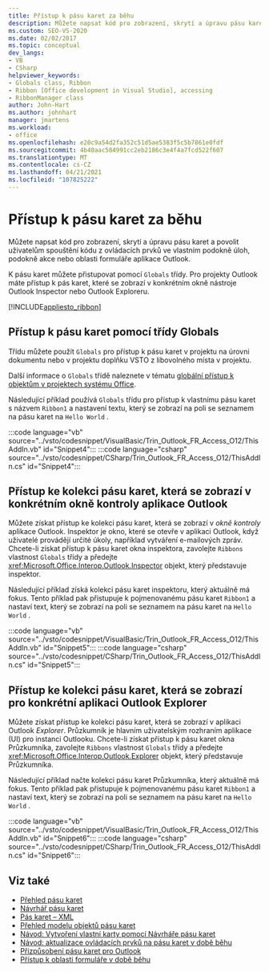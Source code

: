 ```yaml
---
title: Přístup k pásu karet za běhu
description: Můžete napsat kód pro zobrazení, skrytí a úpravu pásu karet a povolit uživatelům spouštění kódu z ovládacích prvků ve vlastním podokně úloh, podokně akce nebo oblasti formuláře aplikace Outlook.
ms.custom: SEO-VS-2020
ms.date: 02/02/2017
ms.topic: conceptual
dev_langs:
- VB
- CSharp
helpviewer_keywords:
- Globals class, Ribbon
- Ribbon [Office development in Visual Studio], accessing
- RibbonManager class
author: John-Hart
ms.author: johnhart
manager: jmartens
ms.workload:
- office
ms.openlocfilehash: e20c9a54d2fa352c51d5ae5383f5c5b7861e0fdf
ms.sourcegitcommit: 4b40aac584991cc2eb2186c3e4f4a7fcd522f607
ms.translationtype: MT
ms.contentlocale: cs-CZ
ms.lasthandoff: 04/21/2021
ms.locfileid: "107825222"
---
```

# <a name="access-the-ribbon-at-run-time"></a>Přístup k pásu karet za běhu
  Můžete napsat kód pro zobrazení, skrytí a úpravu pásu karet a povolit uživatelům spouštění kódu z ovládacích prvků ve vlastním podokně úloh, podokně akce nebo oblasti formuláře aplikace Outlook.

 K pásu karet můžete přistupovat pomocí `Globals` třídy. Pro projekty Outlook máte přístup k pás karet, které se zobrazí v konkrétním okně nástroje Outlook Inspector nebo Outlook Exploreru.

 [!INCLUDE[appliesto_ribbon](../vsto/includes/appliesto-ribbon-md.md)]

## <a name="access-the-ribbon-by-using-the-globals-class"></a>Přístup k pásu karet pomocí třídy Globals
 Třídu můžete použít `Globals` pro přístup k pásu karet v projektu na úrovni dokumentu nebo v projektu doplňku VSTO z libovolného místa v projektu.

 Další informace o `Globals` třídě naleznete v tématu [globální přístup k objektům v projektech systému Office](../vsto/global-access-to-objects-in-office-projects.md).

 Následující příklad používá `Globals` třídu pro přístup k vlastnímu pásu karet s názvem `Ribbon1` a nastavení textu, který se zobrazí na poli se seznamem na pásu karet na `Hello World` .

 :::code language="vb" source="../vsto/codesnippet/VisualBasic/Trin_Outlook_FR_Access_O12/ThisAddIn.vb" id="Snippet4":::
 :::code language="csharp" source="../vsto/codesnippet/CSharp/Trin_Outlook_FR_Access_O12/ThisAddIn.cs" id="Snippet4":::

## <a name="access-a-collection-of-ribbons-that-appear-in-a-specific-outlook-inspector-window"></a>Přístup ke kolekci pásu karet, která se zobrazí v konkrétním okně kontroly aplikace Outlook
 Můžete získat přístup ke kolekci pásu karet, která se zobrazí v *okně kontroly* aplikace Outlook. Inspektor je okno, které se otevře v aplikaci Outlook, když uživatelé provádějí určité úkoly, například vytváření e-mailových zpráv. Chcete-li získat přístup k pásu karet okna inspektora, zavolejte `Ribbons` vlastnost `Globals` třídy a předejte <xref:Microsoft.Office.Interop.Outlook.Inspector> objekt, který představuje inspektor.

 Následující příklad získá kolekci pásu karet inspektoru, který aktuálně má fokus. Tento příklad pak přistupuje k pojmenovanému pásu karet `Ribbon1` a nastaví text, který se zobrazí na poli se seznamem na pásu karet na `Hello World` .

 :::code language="vb" source="../vsto/codesnippet/VisualBasic/Trin_Outlook_FR_Access_O12/ThisAddIn.vb" id="Snippet5":::
 :::code language="csharp" source="../vsto/codesnippet/CSharp/Trin_Outlook_FR_Access_O12/ThisAddIn.cs" id="Snippet5":::

## <a name="access-a-collection-of-ribbons-that-appear-for-a-specific-outlook-explorer"></a>Přístup ke kolekci pásu karet, která se zobrazí pro konkrétní aplikaci Outlook Explorer
 Můžete získat přístup ke kolekci pásu karet, která se zobrazí v aplikaci Outlook *Explorer*. Průzkumník je hlavním uživatelským rozhraním aplikace (UI) pro instanci Outlooku. Chcete-li získat přístup k pásu karet okna Průzkumníka, zavolejte `Ribbons` vlastnost `Globals` třídy a předejte <xref:Microsoft.Office.Interop.Outlook.Explorer> objekt, který představuje Průzkumníka.

 Následující příklad načte kolekci pásu karet Průzkumníka, který aktuálně má fokus. Tento příklad pak přistupuje k pojmenovanému pásu karet `Ribbon1` a nastaví text, který se zobrazí na poli se seznamem na pásu karet na `Hello World` .

 :::code language="vb" source="../vsto/codesnippet/VisualBasic/Trin_Outlook_FR_Access_O12/ThisAddIn.vb" id="Snippet6":::
 :::code language="csharp" source="../vsto/codesnippet/CSharp/Trin_Outlook_FR_Access_O12/ThisAddIn.cs" id="Snippet6":::

## <a name="see-also"></a>Viz také
- [Přehled pásu karet](../vsto/ribbon-overview.md)
- [Návrhář pásu karet](../vsto/ribbon-designer.md)
- [Pás karet – XML](../vsto/ribbon-xml.md)
- [Přehled modelu objektů pásu karet](../vsto/ribbon-object-model-overview.md)
- [Návod: Vytvoření vlastní karty pomocí Návrháře pásu karet](../vsto/walkthrough-creating-a-custom-tab-by-using-the-ribbon-designer.md)
- [Návod: aktualizace ovládacích prvků na pásu karet v době běhu](../vsto/walkthrough-updating-the-controls-on-a-ribbon-at-run-time.md)
- [Přizpůsobení pásu karet pro Outlook](../vsto/customizing-a-ribbon-for-outlook.md)
- [Přístup k oblasti formuláře v době běhu](../vsto/accessing-a-form-region-at-run-time.md)
